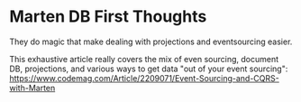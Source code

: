 # Marten DB First Thoughts

They do magic that make dealing with projections and eventsourcing easier.

This exhaustive article really covers the mix of even sourcing, document DB, projections, and various ways to get data "out of your event sourcing": https://www.codemag.com/Article/2209071/Event-Sourcing-and-CQRS-with-Marten
